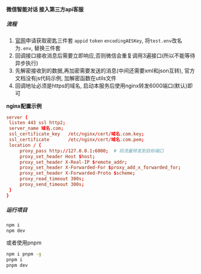 #### 微信智能对话 接入第三方api客服


##### 流程
1. [官网](https://chatbot.weixin.qq.com/)申请获取密匙三件套 `appid` `token` `encodingAESKey`, 将`test.env`改名为`.env`, 替换三件套
2. 回调接口接收消息后需要立即响应,否则微信会重复调用3遍接口(所以不能等待异步执行)
3. 先解密接收到的数据,再加密需要发送的消息(中间还需要xml和json互转), 官方文档没有js代码示例, 加解密函数在utils文件
4. 回调地址必须是https的域名, 启动本服务后使用nginx转发6000端口(默认)即可

**nginx配置示例**
```conf
server {
 listen 443 ssl http2;
 server_name 域名.com;
 ssl_certificate_key   /etc/nginx/cert/域名.com.key;
 ssl_certificate       /etc/nginx/cert/域名.com.pem;
 location / {
     proxy_pass http://127.0.0.1:6000;  # 将流量转发到目标端口
     proxy_set_header Host $host;
     proxy_set_header X-Real-IP $remote_addr;
     proxy_set_header X-Forwarded-For $proxy_add_x_forwarded_for;
     proxy_set_header X-Forwarded-Proto $scheme;
     proxy_read_timeout 300s;
     proxy_send_timeout 300s;
 }
}
```
##### 运行项目
```bash
npm i
npm dev
```
或者使用pnpm

```bash
npm i pnpm -g
pnpm i 
pnpm dev
```